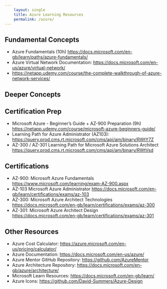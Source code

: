 ```yaml
---
    layout: single
    title: Azure Learning Resources
    permalink: /azure/
---
```


## Fundamental Concepts
* Azure Fundamentals (10h) https://docs.microsoft.com/en-gb/learn/paths/azure-fundamentals/
* Azure Virtual Network Documentation: <https://docs.microsoft.com/en-us/azure/virtual-network/>
* https://netapp.udemy.com/course/the-complete-walkthrough-of-azure-network-services/

## Deeper Concepts

## Certification Prep
* Microsoft Azure - Beginner’s Guide + AZ-900 Preparation (9h) https://netapp.udemy.com/course/microsoft-azure-beginners-guide/
* Learning Path for Azure Administrator (AZ103): https://query.prod.cms.rt.microsoft.com/cms/api/am/binary/RWtY7Z
* AZ-300 / AZ-301 Learning Path for Microsoft Azure Solutions Architect https://query.prod.cms.rt.microsoft.com/cms/api/am/binary/RWtVsd

## Certifications
* AZ-900: Microsoft Azure Fundamentals https://www.microsoft.com/learning/exam-AZ-900.aspx
* AZ-103 Microsoft Azure Administrator https://docs.microsoft.com/en-gb/learn/certifications/exams/az-103
* AZ-300: Microsoft Azure Architect Technologies https://docs.microsoft.com/en-gb/learn/certifications/exams/az-300
* AZ-301: Microsoft Azure Architect Design https://docs.microsoft.com/en-gb/learn/certifications/exams/az-301

## Other Resources
* Azure Cost Calculator: https://azure.microsoft.com/en-us/pricing/calculator/
* Azure Documentation: https://docs.microsoft.com/en-us/azure/
* Azure Mentor GitHub Repository: https://github.com/AzureMentor
* Azure Architecture Repository: https://docs.microsoft.com/en-gb/azure/architecture/
* Microsoft Learn Resources: https://docs.microsoft.com/en-gb/learn/
* Azure Icons: https://github.com/David-Summers/Azure-Design
